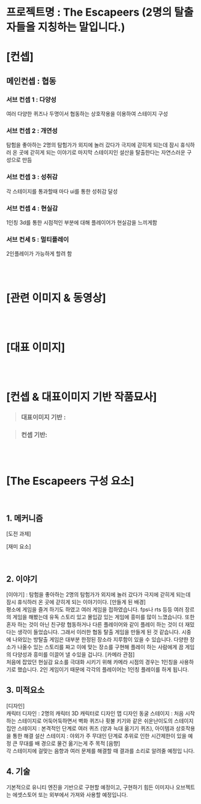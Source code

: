 # 프로젝트명 : The Escapeers (2명의 탈출자들을 지칭하는 말입니다.)

# [컨셉]

## 메인컨셉 : 협동



### 서브 컨셉 1 : 다양성
여러 다양한 퀴즈나 두명이서 협동하는 상호작용을 이용하여 스테이지 구성

### 서브 컨셉 2 : 개연성
탐험을 좋아하는 2명의 탐험가가 외지에 놀러 갔다가 극지에 갇히게 되는데 잠시 휴식하러 온 곳에 갇히게 되는 이야기로 마지막 스테이지인 설산을 탈출한다는 자연스러운 구성으로 만듬 

### 서브 컨셉 3 : 성취감
각 스테이지를 통과할때 마다 ui를 통한 성취감 달성 

### 서브 컨셉 4 : 현실감
1인칭 3d를 통한 시점적인 부분에 대해 플레이어가 현실감을 느끼게함


### 서브 컨세 5 : 멀티플레이
2인플레이가 가능하게 할려 함



<br><br>

# [관련 이미지 & 동영상]


<br><br>

# [대표 이미지]



<br><br>

# [컨셉 & 대표이미지 기반 작품묘사]

> ### 대표이미지 기반 :

> ### 컨셉 기반:

<br><br>

# [The Escapeers 구성 요소]

<br>

## 1. 메커니즘

[도전 과제]



[재미 요소]



<br>

## 2. 이야기

[이야기] : 탐험을 좋아하는 2명의 탐험가가 외지에 놀러 갔다가 극지에 갇히게 되는데 잠시 휴식하러 온 곳에 갇히게 되는 이야기이다. 
[만들게 된 배경]  
평소에 게임을 즐겨 하기도 하였고 여러 게임을 접하였습니다. fps나 rts 등등 여러 장르의 게임을 해봤는데 유독 스토리 있고 몰입감 있는 게임에 흥미를 많이 느꼈습니다. 또한 혼자
하는 것이 아닌 친구랑 협동하거나 다른 플레이어와 같이 플레이 하는 것이 더 재밌다는 생각이 들었습니다. 그래서 이러한 협동 탈출 게임을 만들게 된 것 같습니다. 시중에 나와있는 방탈출 게임은 대부분 한정된 장소라 지루함이 있을 수 있습니다. 다양한 장소가 나올수 있는 스토리를 짜고 이에 맞는 장소를 구현해 플레이 하는 사람에게 끔 게임의 다양성과 흥미를 이끌어 낼 수있을 겁니다. 
[카메라 관점]  
처음에 잡았던 현실감 요소를 극대화 시키기 위해 카메라 시점의 경우는 1인칭을 사용하
기로 했습니다. 2인 게임이기 때문에 각각의 플레이어는 1인칭 플레이를 하게 됩니다.
<br>

## 3. 미적요소

[디자인]  
캐릭터 디자인 : 2명의 캐릭터 3D 캐릭터로 디자인
맵 디자인
동굴 스테이지 : 처음 시작하는 스테이지로 어둑어둑하면서 벽화 퀴즈나 횟불 키기와 같은 
쉬운난이도의 스테이지
집안 스테이지 : 본격적인 단계로 여러 퀴즈 (양과 늑대 옮기기 퀴즈), 아이템과 상호작용
을 통한 해결 
설산 스테이지 : 야외가 주 무대인 단계로 추위로 인한 시간제한이 있을 예정 큰 무대를 배
경으로 물건 옮기는게 주 목적
[음향]  
각 스테이지에 걸맞는 음향과 여러 문제를 해결할 때 결과를 소리로 알려줄 예정입
니다.
<br>

## 4. 기술
기본적으로 유니티 엔진을 기반으로 구현할 예정이고, 구현하기 힘든 이미지나 오브젝트는 에셋스토어 또는 외부에서 가져와 사용할 예정입니다.
